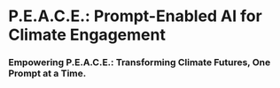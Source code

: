 # P.E.A.C.E.: Prompt-Enabled AI for Climate Engagement

### Empowering P.E.A.C.E.: Transforming Climate Futures, One Prompt at a Time.
